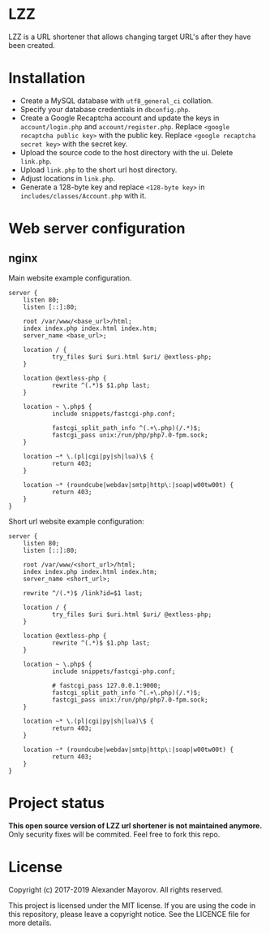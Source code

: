 # LZZ
LZZ is a URL shortener that allows changing target URL's after they have been created.
# Installation
* Create a MySQL database with `utf8_general_ci` collation.
* Specify your database credentials in `dbconfig.php`.
* Create a Google Recaptcha account and update the keys in `account/login.php` and `account/register.php`.
  Replace `<google recaptcha public key>` with the public key.
  Replace `<google recaptcha secret key>` with the secret key.
* Upload the source code to the host directory with the ui. Delete `link.php`.
* Upload `link.php` to the short url host directory.
* Adjust locations in `link.php`.
* Generate a 128-byte key and replace `<128-byte key>` in `includes/classes/Account.php` with it.
# Web server configuration
## nginx
Main website example configuration.
```
server {
	listen 80;
	listen [::]:80;

	root /var/www/<base_url>/html;
	index index.php index.html index.htm;
	server_name <base_url>;

	location / {
			try_files $uri $uri.html $uri/ @extless-php;
	}

	location @extless-php {
			rewrite ^(.*)$ $1.php last;
	}

	location ~ \.php$ {
			include snippets/fastcgi-php.conf;

			fastcgi_split_path_info ^(.+\.php)(/.*)$;
			fastcgi_pass unix:/run/php/php7.0-fpm.sock;
	}

	location ~* \.(pl|cgi|py|sh|lua)\$ {
			return 403;
	}

	location ~* (roundcube|webdav|smtp|http\:|soap|w00tw00t) {
			return 403;
	}
}
```
Short url website example configuration:
```
server {
	listen 80;
	listen [::]:80;

	root /var/www/<short_url>/html;
	index index.php index.html index.htm;
	server_name <short_url>;

	rewrite ^/(.*)$ /link?id=$1 last;

	location / {
			try_files $uri $uri.html $uri/ @extless-php;
	}

	location @extless-php {
			rewrite ^(.*)$ $1.php last;
	}

	location ~ \.php$ {
			include snippets/fastcgi-php.conf;

			# fastcgi_pass 127.0.0.1:9000;
			fastcgi_split_path_info ^(.+\.php)(/.*)$;
			fastcgi_pass unix:/run/php/php7.0-fpm.sock;
	}

	location ~* \.(pl|cgi|py|sh|lua)\$ {
			return 403;
	}

	location ~* (roundcube|webdav|smtp|http\:|soap|w00tw00t) {
			return 403;
	}
}
```
# Project status
**This open source version of LZZ url shortener is not maintained anymore.**
Only security fixes will be commited.
Feel free to fork this repo.
# License
Copyright (c) 2017-2019 Alexander Mayorov. All rights reserved.

This project is licensed under the MIT license.
If you are using the code in this repository, please leave a copyright notice.
See the LICENCE file for more details.
